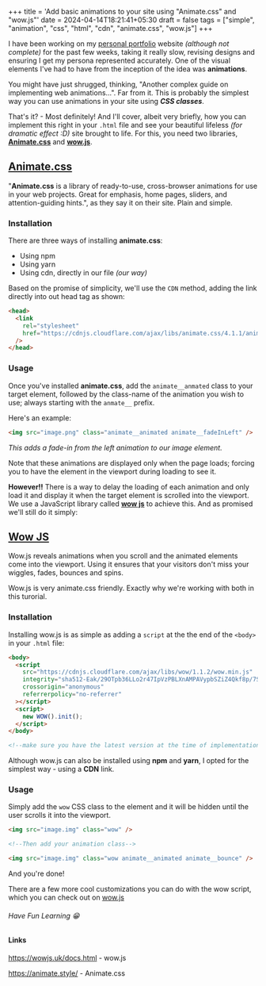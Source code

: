+++
title = 'Add basic animations to your site using "Animate.css" and  "wow.js"'
date = 2024-04-14T18:21:41+05:30
draft = false
tags = ["simple", "animation", "css", "html", "cdn", "animate.css", "wow.js"]
+++

I have been working on my [personal portfolio](https://ochego.netlify.app) website _(although not complete)_ for the past few weeks, taking it really slow, revising designs and ensuring I get my persona represented accurately. One of the visual elements I've had to have from the inception of the idea was **animations**.

You might have just shrugged, thinking, "Another complex guide on implementing web animations...". Far from it. This is probably the simplest way you can use animations in your site using **_CSS classes_**.

That's it? - Most definitely! And I'll cover, albeit very briefly, how you can implement this right in your `.html` file and see your beautiful lifeless _(for dramatic effect :D)_ site brought to life. For this, you need two libraries, **[Animate.css](https://animate.style/)** and **[wow.js](https://wowjs.uk/docs.html)**.

## [Animate.css](https://animate.style/)

"**Animate.css** is a library of ready-to-use, cross-browser animations for use in your web projects. Great for emphasis, home pages, sliders, and attention-guiding hints.", as they say it on their site. Plain and simple.

### Installation

There are three ways of installing **animate.css**:

- Using npm
- Using yarn
- Using cdn, directly in our file _(our way)_

Based on the promise of simplicity, we'll use the `CDN` method, adding the link directly into out head tag as shown:

```html
<head>
  <link
    rel="stylesheet"
    href="https://cdnjs.cloudflare.com/ajax/libs/animate.css/4.1.1/animate.min.css"
  />
</head>
```

### Usage

Once you've installed **animate.css**, add the `animate__anmated` class to your target element, followed by the class-name of the animation you wish to use; always starting with the `anmate__` prefix.

Here's an example:

```html
<img src="image.png" class="animate__animated animate__fadeInLeft" />
```

_This adds a fade-in from the left animation to our image element._

Note that these animations are displayed only when the page loads; forcing you to have the element in the viewport during loading to see it.

**However!!** There is a way to delay the loading of each animation and only load it and display it when the target element is scrolled into the viewport. We use a JavaScript library called **[wow js](https://wowjs.uk/docs.html)** to achieve this. And as promised we'll still do it simply:

## [Wow JS](https://wowjs.uk/docs.html)

Wow.js reveals animations when you scroll and the animated elements come into the viewport. Using it ensures that your visitors don't miss your wiggles, fades, bounces and spins.

Wow.js is very animate.css friendly. Exactly why we're working with both in this turorial.

### Installation

Installing wow.js is as simple as adding a `script` at the the end of the `<body>` in your `.html` file:

```html
<body>
  <script
    src="https://cdnjs.cloudflare.com/ajax/libs/wow/1.1.2/wow.min.js"
    integrity="sha512-Eak/29OTpb36LLo2r47IpVzPBLXnAMPAVypbSZiZ4Qkf8p/7S/XRG5xp7OKWPPYfJT6metI+IORkR5G8F900+g=="
    crossorigin="anonymous"
    referrerpolicy="no-referrer"
  ></script>
  <script>
    new WOW().init();
  </script>
</body>

<!--make sure you have the latest version at the time of implementation-->
```

Although wow.js can also be installed using **npm** and **yarn**, I opted for the simplest way - using a **CDN** link.

### Usage

Simply add the `wow` CSS class to the element and it will be hidden until the user scrolls it into the viewport.

```html
<img src="image.img" class="wow" />

<!--Then add your animation class-->

<img src="image.img" class="wow animate__animated animate__bounce" />
```

And you're done!

There are a few more cool customizations you can do with the wow script, which you can check out on [wow.js](https://wowjs.uk/docs.html)

###### Have Fun Learning 😁

#### Links

https://wowjs.uk/docs.html - wow.js

https://animate.style/ - Animate.css

